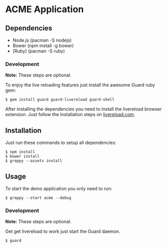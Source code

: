 # ACME Application

## Dependencies

* Node.js (pacman -S nodejs)
* Bower (npm install -g bower)
* [Ruby] (pacman -S ruby)

### Development

**Note:** These steps are optional.

To enjoy the live reloading features just install the awesome
Guard ruby gem:

    $ gem install guard guard-livereload guard-shell

After installing the dependencies you need to install the livereload
browser extension. Just follow the Installation steps on
[livereload.com](http://feedback.livereload.com/knowledgebase/articles/86242-how-do-i-install-and-use-the-browser-extensions-).

## Installation

Just run these commands to setup all dependencies:

    $ npm install
    $ bower install
    $ greppy --assets install

## Usage

To start the demo application you only need to run:

    $ greppy --start acme --debug

### Development

**Note:** These steps are optional.

Get get livereload to work just start the Guard daemon.

    $ guard

